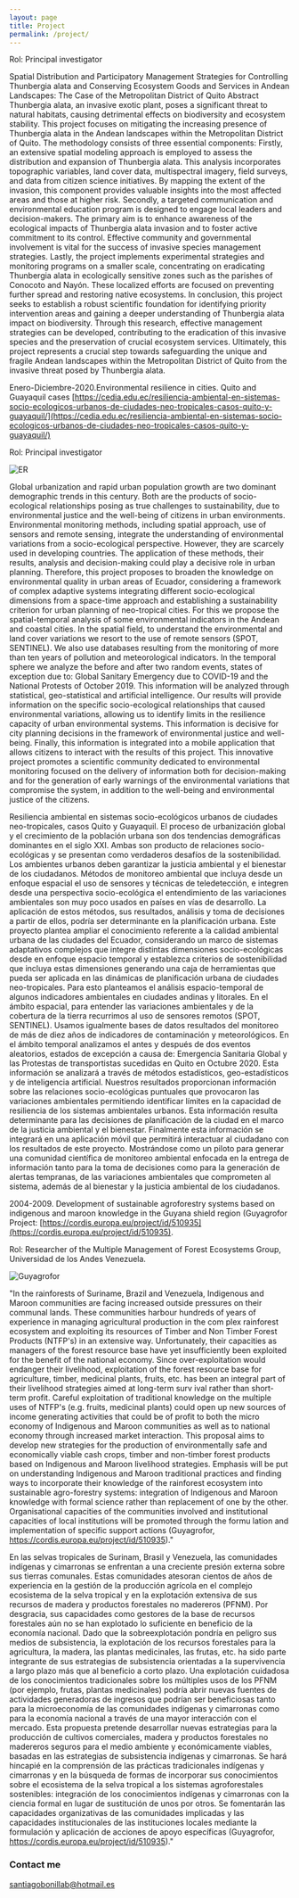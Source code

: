 ```yaml
---
layout: page
title: Project
permalink: /project/
---
```


Rol: Principal investigator

Spatial Distribution and Participatory Management Strategies for Controlling Thunbergia alata and Conserving Ecosystem Goods and Services in Andean Landscapes: The Case of the Metropolitan District of Quito
Abstract
Thunbergia alata, an invasive exotic plant, poses a significant threat to natural habitats, causing detrimental effects on biodiversity and ecosystem stability. This project focuses on mitigating the increasing presence of Thunbergia alata in the Andean landscapes within the Metropolitan District of Quito. The methodology consists of three essential components: Firstly, an extensive spatial modeling approach is employed to assess the distribution and expansion of Thunbergia alata. This analysis incorporates topographic variables, land cover data, multispectral imagery, field surveys, and data from citizen science initiatives. By mapping the extent of the invasion, this component provides valuable insights into the most affected areas and those at higher risk. Secondly, a targeted communication and environmental education program is designed to engage local leaders and decision-makers. The primary aim is to enhance awareness of the ecological impacts of Thunbergia alata invasion and to foster active commitment to its control. Effective community and governmental involvement is vital for the success of invasive species management strategies. Lastly, the project implements experimental strategies and monitoring programs on a smaller scale, concentrating on eradicating Thunbergia alata in ecologically sensitive zones such as the parishes of Conocoto and Nayón. These localized efforts are focused on preventing further spread and restoring native ecosystems. In conclusion, this project seeks to establish a robust scientific foundation for identifying priority intervention areas and gaining a deeper understanding of Thunbergia alata impact on biodiversity. Through this research, effective management strategies can be developed, contributing to the eradication of this invasive species and the preservation of crucial ecosystem services. Ultimately, this project represents a crucial step towards safeguarding the unique and fragile Andean landscapes within the Metropolitan District of Quito from the invasive threat posed by Thunbergia alata.

Enero-Diciembre-2020.Environmental resilience in cities. Quito and Guayaquil cases [https://cedia.edu.ec/resiliencia-ambiental-en-sistemas-socio-ecologicos-urbanos-de-ciudades-neo-tropicales-casos-quito-y-guayaquil/](https://cedia.edu.ec/resiliencia-ambiental-en-sistemas-socio-ecologicos-urbanos-de-ciudades-neo-tropicales-casos-quito-y-guayaquil/)

Rol: Principal investigator

![ER](images/Resiliencia03.png)
      
Global urbanization and rapid urban population growth are two dominant demographic trends in this century. Both are the products of socio-ecological relationships posing as true challenges to sustainability, due to environmental justice and the well-being of citizens in urban environments. Environmental monitoring methods, including spatial approach, use of sensors and remote sensing, integrate the
understanding of environmental variations from a socio-ecological perspective. However, they are scarcely used in developing countries. The application of these methods, their results, analysis and
decision-making could play a decisive role in urban planning. Therefore, this project proposes to broaden the knowledge on environmental quality in urban areas of Ecuador, considering a framework of complex
adaptive systems integrating different socio-ecological dimensions from a space-time approach and establishing a sustainability criterion for urban planning of neo-tropical cities. For this we propose the
spatial-temporal analysis of some environmental indicators in the Andean and coastal cities. In the spatial field, to understand the environmental and land cover variations we resort to the use of remote sensors
(SPOT, SENTINEL). We also use databases resulting from the monitoring of more than ten years of pollution and meteorological indicators. In the temporal sphere we analyze the before and after two
random events, states of exception due to: Global Sanitary Emergency due to COVID-19 and the National Protests of October 2019. This information will be analyzed through statistical, geo-statistical and artificial
intelligence. Our results will provide information on the specific socio-ecological relationships that caused environmental variations, allowing us to identify limits in the resilience capacity of urban environmental
systems. This information is decisive for city planning decisions in the framework of environmental justice and well-being. Finally, this information is integrated into a mobile application that allows citizens to
interact with the results of this project. This innovative project promotes a scientific community dedicated to environmental monitoring focused on the delivery of information both for decision-making and for the
generation of early warnings of the environmental variations that compromise the system, in addition to the well-being and environmental justice of the citizens.

Resiliencia ambiental en sistemas socio-ecológicos urbanos de ciudades neo-tropicales, casos Quito y Guayaquil. El proceso de urbanización global y el crecimiento de la población urbana son dos tendencias demográficas dominantes en el siglo XXI. Ambas son producto de relaciones socio-ecológicas y se
presentan como verdaderos desafíos de la sostenibilidad. Los ambientes urbanos deben garantizar la justicia ambiental y el bienestar de los ciudadanos.
Métodos de monitoreo ambiental que incluya desde un enfoque espacial el uso de sensores y técnicas de teledetección, e integren desde una perspectiva socio-ecológica el entendimiento de las variaciones
ambientales son muy poco usados en países en vías de desarrollo. La aplicación de estos métodos, sus resultados, análisis y toma de decisiones a partir de ellos, podría ser determinante en la planificación
urbana. Este proyecto plantea ampliar el conocimiento referente a la calidad ambiental urbana de las ciudades del Ecuador, considerando un marco de sistemas adaptativos complejos que integre distintas dimensiones
socio-ecológicas desde en enfoque espacio temporal y establezca criterios de sostenibilidad que incluya estas dimensiones generando una caja de herramientas que pueda ser aplicada en las dinámicas de
planificación urbana de ciudades neo-tropicales. Para esto planteamos el análisis espacio-temporal de algunos indicadores ambientales en ciudades
andinas y litorales. En el ámbito espacial, para entender las variaciones ambientales y de la cobertura de la tierra recurrimos al uso de sensores remotos (SPOT, SENTINEL). Usamos igualmente bases de datos
resultados del monitoreo de más de diez años de indicadores de contaminación y meteorológicos. En el ámbito temporal analizamos el antes y después de dos eventos aleatorios, estados de excepción a causa
de: Emergencia Sanitaria Global y las Protestas de transportistas sucedidas en Quito en Octubre 2020. Esta información se analizará a través de métodos estadísticos, geo-estadísticos y de inteligencia
artificial. Nuestros resultados proporcionan información sobre las relaciones socio-ecológicas puntuales que provocaron las variaciones ambientales permitiendo identificar límites en la capacidad de resiliencia de
los sistemas ambientales urbanos. Esta información resulta determinante para las decisiones de planificación de la ciudad en el marco de la justicia ambiental y el bienestar. Finalmente esta información
se integrará en una aplicación móvil que permitirá interactuar al ciudadano con los resultados de este proyecto. Mostrándose como un piloto para generar una comunidad científica de monitoreo ambiental
enfocada en la entrega de información tanto para la toma de decisiones como para la generación de alertas tempranas, de las variaciones ambientales que comprometen al sistema, además de al bienestar y la justicia ambiental de los ciudadanos.



2004-2009. Development of sustainable agroforestry systems based on indigenous and maroon knowledge in the Guyana shield region (Guyagrofor Project: [https://cordis.europa.eu/project/id/510935](https://cordis.europa.eu/project/id/510935).

Rol: Researcher of the Multiple Management of Forest Ecosystems Group, Universidad de los Andes Venezuela.

![Guyagrofor](images/GuyagroforC05.png)

"In the rainforests of Suriname, Brazil and Venezuela, Indigenous and Maroon communities are facing increased outside pressures on their communal lands. These communities harbour hundreds of years of experience in managing agricultural production in the com plex rainforest ecosystem and exploiting its resources of Timber and Non Timber Forest Products (NTFP's) in an extensive way. Unfortunately, their capacities as managers of the forest resource base have yet insufficiently been exploited for the benefit of the national economy. Since over-exploitation would endanger their livelihood, exploitation of the forest resource base for agriculture, timber, medicinal plants, fruits, etc. has been an integral part of their livelihood strategies aimed at long-term surv ival rather than short-term profit. Careful exploitation of traditional knowledge on the multiple uses of NTFP's (e.g. fruits, medicinal plants) could open up new sources of income generating activities that could be of profit to both the micro economy of Indigenous and Maroon communities as well as to national economy through increased market interaction. This proposal aims to develop new strategies for the production of environmentally safe and economically viable cash crops, timber and non-timber forest products based on Indigenous and Maroon livelihood strategies. Emphasis will be put on understanding Indigenous and Maroon traditional practices and finding ways to incorporate their knowledge of the rainforest ecosystem into sustainable agro-forestry systems: integration of Indigenous and Maroon knowledge with formal science rather than replacement of one by the other. Organisational capacities of the communities involved and institutional capacities of local institutions will be promoted through the formu lation and implementation of specific support actions (Guyagrofor, https://cordis.europa.eu/project/id/510935)."

En las selvas tropicales de Surinam, Brasil y Venezuela, las comunidades indígenas y cimarronas se enfrentan a una creciente presión externa sobre sus tierras comunales. Estas comunidades atesoran cientos de años de experiencia en la gestión de la producción agrícola en el complejo ecosistema de la selva tropical y en la explotación extensiva de sus recursos de madera y productos forestales no madereros (PFNM). Por desgracia, sus capacidades como gestores de la base de recursos forestales aún no se han explotado lo suficiente en beneficio de la economía nacional. Dado que la sobreexplotación pondría en peligro sus medios de subsistencia, la explotación de los recursos forestales para la agricultura, la madera, las plantas medicinales, las frutas, etc. ha sido parte integrante de sus estrategias de subsistencia orientadas a la supervivencia a largo plazo más que al beneficio a corto plazo. Una explotación cuidadosa de los conocimientos tradicionales sobre los múltiples usos de los PFNM (por ejemplo, frutas, plantas medicinales) podría abrir nuevas fuentes de actividades generadoras de ingresos que podrían ser beneficiosas tanto para la microeconomía de las comunidades indígenas y cimarronas como para la economía nacional a través de una mayor interacción con el mercado. Esta propuesta pretende desarrollar nuevas estrategias para la producción de cultivos comerciales, madera y productos forestales no madereros seguros para el medio ambiente y económicamente viables, basadas en las estrategias de subsistencia indígenas y cimarronas. Se hará hincapié en la comprensión de las prácticas tradicionales indígenas y cimarronas y en la búsqueda de formas de incorporar sus conocimientos sobre el ecosistema de la selva tropical a los sistemas agroforestales sostenibles: integración de los conocimientos indígenas y cimarronas con la ciencia formal en lugar de sustitución de unos por otros. Se fomentarán las capacidades organizativas de las comunidades implicadas y las capacidades institucionales de las instituciones locales mediante la formulación y aplicación de acciones de apoyo específicas (Guyagrofor, https://cordis.europa.eu/project/id/510935)."



### Contact me

[santiagobonillab@hotmail.es](mailto:santiagobonillab@hotmail.es)

